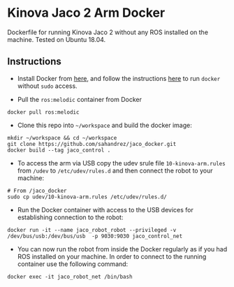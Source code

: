 # Kinova Jaco 2 Arm Docker
Dockerfile for running Kinova Jaco 2 without any ROS installed on the machine. 
Tested on Ubuntu 18.04.

## Instructions 
* Install Docker from [here](https://docs.docker.com/install/linux/docker-ce/ubuntu/), and follow the instructions [here](https://docs.docker.com/install/linux/linux-postinstall/) to run `docker` without `sudo` access. 

* Pull the `ros:melodic` container from Docker
```
docker pull ros:melodic
```

* Clone this repo into `~/workspace` and build the docker image:
```
mkdir ~/workspace && cd ~/workspace
git clone https://github.com/sahandrez/jaco_docker.git
docker build --tag jaco_control .
```

* To access the arm via USB copy the udev srule file `10-kinova-arm.rules` from `/udev` to 
`/etc/udev/rules.d` and then connect the robot to your machine: 
```
# From /jaco_docker
sudo cp udev/10-kinova-arm.rules /etc/udev/rules.d/
```

* Run the Docker container with access to the USB devices for establishing connection to the robot: 
```
docker run -it --name jaco_robot_robot --privileged -v /dev/bus/usb:/dev/bus/usb  -p 9030:9030 jaco_control_net
```

* You can now run the robot from inside the Docker regularly as if you had ROS installed on your 
machine. In order to connect to the running container use the following command:
```
docker exec -it jaco_robot_net /bin/bash
```
